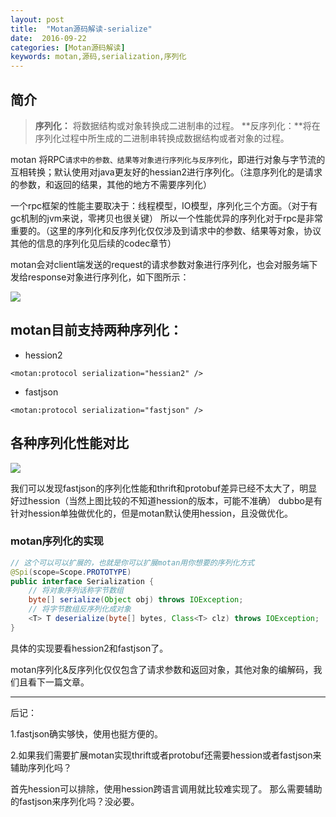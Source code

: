 ```yaml
---
layout: post
title:  "Motan源码解读-serialize"
date:  2016-09-22
categories: [Motan源码解读]
keywords: motan,源码,serialization,序列化
---
```


## 简介

>**序列化：** 将数据结构或对象转换成二进制串的过程。
> **反序列化：**将在序列化过程中所生成的二进制串转换成数据结构或者对象的过程。


motan 将RPC`请求中的参数、结果等对象进行序列化与反序列化`，即进行对象与字节流的互相转换；默认使用对java更友好的hessian2进行序列化。（注意序列化的是请求的参数，和返回的结果，其他的地方不需要序列化）

<!--More-->

一个rpc框架的性能主要取决于：线程模型，IO模型，序列化三个方面。（对于有gc机制的jvm来说，零拷贝也很关键）
所以一个性能优异的序列化对于rpc是非常重要的。（这里的序列化和反序列化仅仅涉及到请求中的参数、结果等对象，协议其他的信息的序列化见后续的codec章节）

motan会对client端发送的request的请求参数对象进行序列化，也会对服务端下发给response对象进行序列化，如下图所示：

![](/code/images//motan/motan-register-server-client.jpg)

## motan目前支持两种序列化：

- hession2

```
<motan:protocol serialization="hessian2" />		
```

- fastjson

```
<motan:protocol serialization="fastjson" />		
```


## 各种序列化性能对比

![](/images/motan/serialize.png)

我们可以发现fastjson的序列化性能和thrift和protobuf差异已经不太大了，明显好过hession（当然上图比较的不知道hession的版本，可能不准确）
dubbo是有针对hession单独做优化的，但是motan默认使用hession，且没做优化。
### motan序列化的实现
``` java
// 这个可以可以扩展的，也就是你可以扩展motan用你想要的序列化方式
@Spi(scope=Scope.PROTOTYPE)
public interface Serialization {
	// 将对象序列话称字节数组
	byte[] serialize(Object obj) throws IOException;
	// 将字节数组反序列化成对象
	<T> T deserialize(byte[] bytes, Class<T> clz) throws IOException;
}
```
具体的实现要看hession2和fastjson了。

motan序列化&反序列化仅仅包含了请求参数和返回对象，其他对象的编解码，我们且看下一篇文章。


----
后记：

1.fastjson确实够快，使用也挺方便的。

2.如果我们需要扩展motan实现thrift或者protobuf还需要hession或者fastjson来辅助序列化吗？

首先hession可以排除，使用hession跨语言调用就比较难实现了。
那么需要辅助的fastjson来序列化吗？没必要。
